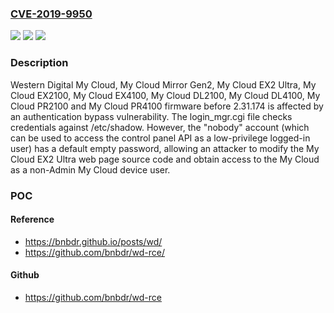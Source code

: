 ### [CVE-2019-9950](https://cve.mitre.org/cgi-bin/cvename.cgi?name=CVE-2019-9950)
![](https://img.shields.io/static/v1?label=Product&message=n%2Fa&color=blue)
![](https://img.shields.io/static/v1?label=Version&message=n%2Fa&color=blue)
![](https://img.shields.io/static/v1?label=Vulnerability&message=n%2Fa&color=brighgreen)

### Description

Western Digital My Cloud, My Cloud Mirror Gen2, My Cloud EX2 Ultra, My Cloud EX2100, My Cloud EX4100, My Cloud DL2100, My Cloud DL4100, My Cloud PR2100 and My Cloud PR4100 firmware before 2.31.174 is affected by an authentication bypass vulnerability. The login_mgr.cgi file checks credentials against /etc/shadow. However, the "nobody" account (which can be used to access the control panel API as a low-privilege logged-in user) has a default empty password, allowing an attacker to modify the My Cloud EX2 Ultra web page source code and obtain access to the My Cloud as a non-Admin My Cloud device user.

### POC

#### Reference
- https://bnbdr.github.io/posts/wd/
- https://github.com/bnbdr/wd-rce/

#### Github
- https://github.com/bnbdr/wd-rce

